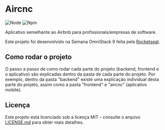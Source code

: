 # Aircnc

![Node](https://img.shields.io/badge/node-10.16.3-green) ![Npm](https://img.shields.io/badge/nvm-6.9.0-green)

Aplicativo semelhante ao Airbnb para profissionais/empresas de software.

Este projeto foi desenvolvido na Semana OmniStack 9 feita pela [Rocketseat](https://rocketseat.com.br/).


## Como rodar o projeto

O passo a passo de como rodar cada parte do projeto (backend, frontend e o aplicativo) são explicadas dentro da pasta de cada parte do projeto. Por exemplo, dentro da pasta "backend" existe uma explicação individual desta parte do projeto, assim como a pasta "frontend" e "aircnc" (aplicativo mobile).

## Licença

Este projeto está licenciado sob a licença MIT - consulte o arquivo [LICENSE.md](LICENSE.md) para obter mais detalhes.